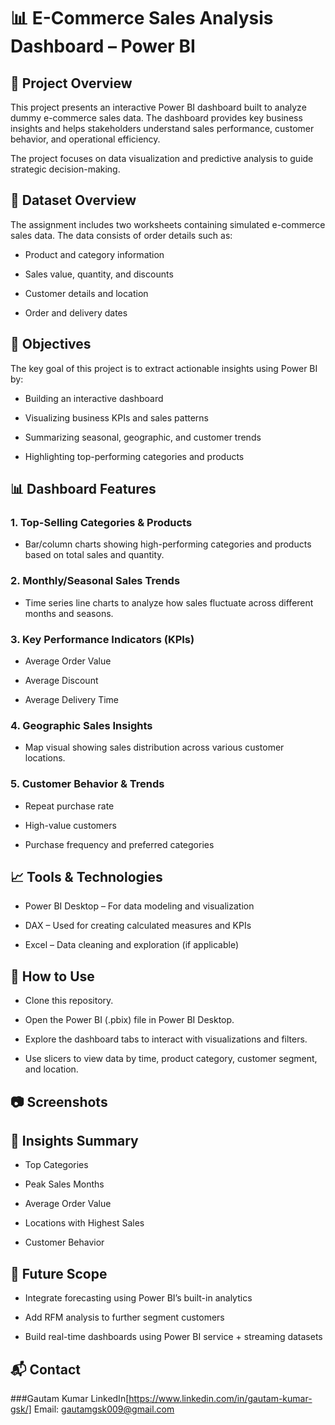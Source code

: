 # 📊 E-Commerce Sales Analysis Dashboard – Power BI
## 🚀 Project Overview
This project presents an interactive Power BI dashboard built to analyze dummy e-commerce sales data. The dashboard provides key business insights and helps stakeholders understand sales performance, customer behavior, and operational efficiency.

The project focuses on data visualization and predictive analysis to guide strategic decision-making.

## 📁 Dataset Overview
The assignment includes two worksheets containing simulated e-commerce sales data. The data consists of order details such as:

* Product and category information

* Sales value, quantity, and discounts

* Customer details and location

* Order and delivery dates

## 📌 Objectives
The key goal of this project is to extract actionable insights using Power BI by:

* Building an interactive dashboard

* Visualizing business KPIs and sales patterns

* Summarizing seasonal, geographic, and customer trends

* Highlighting top-performing categories and products

## 📊 Dashboard Features
### 1. Top-Selling Categories & Products
* Bar/column charts showing high-performing categories and products based on total sales and quantity.

### 2. Monthly/Seasonal Sales Trends
* Time series line charts to analyze how sales fluctuate across different months and seasons.

### 3. Key Performance Indicators (KPIs)
* Average Order Value

* Average Discount

* Average Delivery Time

### 4. Geographic Sales Insights
* Map visual showing sales distribution across various customer locations.

### 5. Customer Behavior & Trends
* Repeat purchase rate

* High-value customers

* Purchase frequency and preferred categories

## 📈 Tools & Technologies
* Power BI Desktop – For data modeling and visualization

* DAX – Used for creating calculated measures and KPIs

* Excel – Data cleaning and exploration (if applicable)

## 📌 How to Use
* Clone this repository.

* Open the Power BI (.pbix) file in Power BI Desktop.

* Explore the dashboard tabs to interact with visualizations and filters.

* Use slicers to view data by time, product category, customer segment, and location.

## 📷 Screenshots
 

## 📢 Insights Summary
* Top Categories 

* Peak Sales Months 

* Average Order Value 

* Locations with Highest Sales 

* Customer Behavior

## 📌 Future Scope
* Integrate forecasting using Power BI’s built-in analytics

* Add RFM analysis to further segment customers

* Build real-time dashboards using Power BI service + streaming datasets

## 📬 Contact
###Gautam Kumar
LinkedIn[https://www.linkedin.com/in/gautam-kumar-gsk/]
Email: gautamgsk009@gmail.com
